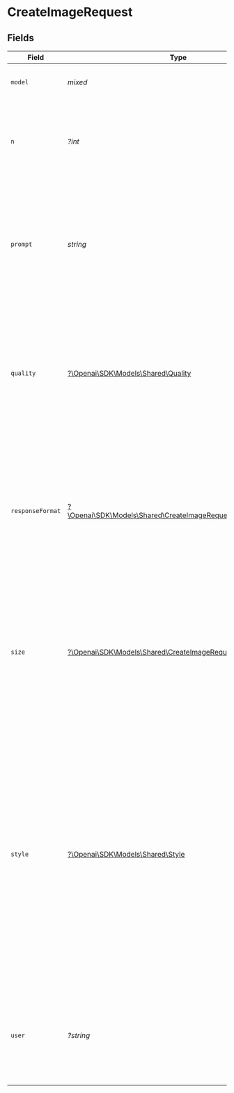 # CreateImageRequest


## Fields

| Field                                                                                                                                                                                                                                                                                    | Type                                                                                                                                                                                                                                                                                     | Required                                                                                                                                                                                                                                                                                 | Description                                                                                                                                                                                                                                                                              | Example                                                                                                                                                                                                                                                                                  |
| ---------------------------------------------------------------------------------------------------------------------------------------------------------------------------------------------------------------------------------------------------------------------------------------- | ---------------------------------------------------------------------------------------------------------------------------------------------------------------------------------------------------------------------------------------------------------------------------------------- | ---------------------------------------------------------------------------------------------------------------------------------------------------------------------------------------------------------------------------------------------------------------------------------------- | ---------------------------------------------------------------------------------------------------------------------------------------------------------------------------------------------------------------------------------------------------------------------------------------- | ---------------------------------------------------------------------------------------------------------------------------------------------------------------------------------------------------------------------------------------------------------------------------------------- |
| `model`                                                                                                                                                                                                                                                                                  | *mixed*                                                                                                                                                                                                                                                                                  | :heavy_minus_sign:                                                                                                                                                                                                                                                                       | The model to use for image generation.                                                                                                                                                                                                                                                   | dall-e-3                                                                                                                                                                                                                                                                                 |
| `n`                                                                                                                                                                                                                                                                                      | *?int*                                                                                                                                                                                                                                                                                   | :heavy_minus_sign:                                                                                                                                                                                                                                                                       | The number of images to generate. Must be between 1 and 10. For `dall-e-3`, only `n=1` is supported.                                                                                                                                                                                     | 1                                                                                                                                                                                                                                                                                        |
| `prompt`                                                                                                                                                                                                                                                                                 | *string*                                                                                                                                                                                                                                                                                 | :heavy_check_mark:                                                                                                                                                                                                                                                                       | A text description of the desired image(s). The maximum length is 1000 characters for `dall-e-2` and 4000 characters for `dall-e-3`.                                                                                                                                                     | A cute baby sea otter                                                                                                                                                                                                                                                                    |
| `quality`                                                                                                                                                                                                                                                                                | [?\Openai\SDK\Models\Shared\Quality](../../Models/Shared/Quality.md)                                                                                                                                                                                                                     | :heavy_minus_sign:                                                                                                                                                                                                                                                                       | The quality of the image that will be generated. `hd` creates images with finer details and greater consistency across the image. This param is only supported for `dall-e-3`.                                                                                                           | standard                                                                                                                                                                                                                                                                                 |
| `responseFormat`                                                                                                                                                                                                                                                                         | [?\Openai\SDK\Models\Shared\CreateImageRequestResponseFormat](../../Models/Shared/CreateImageRequestResponseFormat.md)                                                                                                                                                                   | :heavy_minus_sign:                                                                                                                                                                                                                                                                       | The format in which the generated images are returned. Must be one of `url` or `b64_json`. URLs are only valid for 60 minutes after the image has been generated.                                                                                                                        | url                                                                                                                                                                                                                                                                                      |
| `size`                                                                                                                                                                                                                                                                                   | [?\Openai\SDK\Models\Shared\CreateImageRequestSize](../../Models/Shared/CreateImageRequestSize.md)                                                                                                                                                                                       | :heavy_minus_sign:                                                                                                                                                                                                                                                                       | The size of the generated images. Must be one of `256x256`, `512x512`, or `1024x1024` for `dall-e-2`. Must be one of `1024x1024`, `1792x1024`, or `1024x1792` for `dall-e-3` models.                                                                                                     | 1024x1024                                                                                                                                                                                                                                                                                |
| `style`                                                                                                                                                                                                                                                                                  | [?\Openai\SDK\Models\Shared\Style](../../Models/Shared/Style.md)                                                                                                                                                                                                                         | :heavy_minus_sign:                                                                                                                                                                                                                                                                       | The style of the generated images. Must be one of `vivid` or `natural`. Vivid causes the model to lean towards generating hyper-real and dramatic images. Natural causes the model to produce more natural, less hyper-real looking images. This param is only supported for `dall-e-3`. | vivid                                                                                                                                                                                                                                                                                    |
| `user`                                                                                                                                                                                                                                                                                   | *?string*                                                                                                                                                                                                                                                                                | :heavy_minus_sign:                                                                                                                                                                                                                                                                       | A unique identifier representing your end-user, which can help OpenAI to monitor and detect abuse. [Learn more](/docs/guides/safety-best-practices/end-user-ids).<br/>                                                                                                                   | user-1234                                                                                                                                                                                                                                                                                |